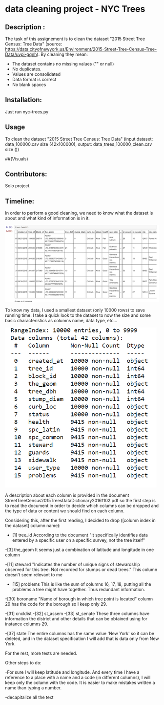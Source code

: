 # data cleaning project - NYC Trees

## Description :
The task of this assignement is to clean the dataset "2015 Street Tree Census: Tree Data"
(source: https://data.cityofnewyork.us/Environment/2015-Street-Tree-Census-Tree-Data/uvpi-gqnh). By cleaning they mean:
- The dataset contains no missing values ("" or null)
- No duplicates.
- Values are consolidated
- Data format is correct
- No blank spaces

## Installation:
Just run nyc-trees.py

## Usage 
To clean the dataset "2015 Street Tree Census: Tree Data" (input dataset:  data_100000.csv size (42x100000), output: data_trees_100000_clean.csv size ())

##(Visuals)

## Contributors:
Solo project.

## Timeline:
In order to perform a good cleaning, we need to know what the dataset is about and what kind of information is in it. 

![dataset](table.png)

To know my data, I used a smallest dataset (only 10000 rows) to save running time.
I take a quick look to the dataset to now the size and some basic characteristics as columns name, data type, etc...

![info](dataset_info.png)

A description about each column is provided in the document StreetTreeCensus2015TreesDataDictionary20161102.pdf so the first step is to read the document in order
to decide which columns can be dropped and the type of data or content we should find on each column.

Considering this, after the first reading, I decided to drop ([column index in the dataset] column name):

- [1] tree_id 
According to the document "It specifically identifies data entered by a specific user on a specific survey, not the tree itself"

-[3] the_geom
It seems just a combination of latitude and longitude in one column

-[11] steward
"Indicates the number of unique signs of stewardship observed for this tree. Not recorded for stumps or dead trees." This column doesn't seem relevant to me

- [15] problems
This is like the sum of columns 16, 17, 18, putting all the problems a tree might have together. Thus redundant information.

-[30] boroname
"Name of borough in which tree point is located" column 29 has the code for the borough so I keep only 29.

-[31] cncldist
-[32] st_assem
-[33] st_senate
These three columns have information the district and other details that can be obtained using for instance columns 29.

-[37] state
The entire columns has the same value 'New York' so it can be deleted, and in the dataset specification I will add that is data only from New York.

For the rest, more tests are needed.

Other steps to do:

-For sure I will keep latitude and longitude. And every time I have a reference to a place with a name and a code (in different columns), I will keep only the column with the code. It is easier to make mistakes written a name than typing a number.

-decapitalize all the text
